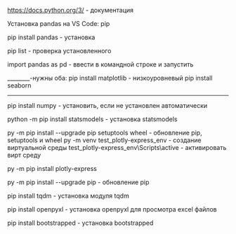 https://docs.python.org/3/ - документация 

Установка pandas на VS Code:
pip

pip install pandas - установка

pip list - проверка установленного

import pandas as pd - ввести в командной строке и запустить

________-нужны оба:
pip install matplotlib - низкоуровневый
pip install seaborn

________
pip install numpy - установить, если не установлен автоматически

python -m pip install statsmodels - установка statsmodels

py -m pip install --upgrade pip setuptools wheel - обновление pip, setuptools и wheel
py -m venv test_plotly-express_env - создание виртуальной среды
test_plotly-express_env\Scripts\active - активировать вирт среду

py -m pip install plotly-express

py -m pip install --upgrade pip - обновление pip

pip install tqdm - установка модуля tqdm

pip install openpyxl - установка openpyxl для просмотра excel файлов

pip install bootstrapped - установка bootstrapped